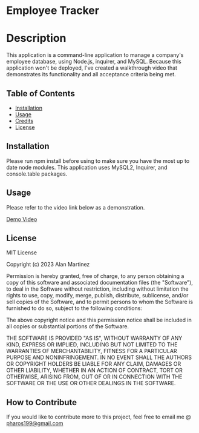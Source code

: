# Employee Tracker

# Description

This application is a command-line application to manage a company's employee database, using Node.js, inquirer, and MySQL.
Because this application won't be deployed, I've created a walkthrough video that demonstrates its functionality and all acceptance criteria being met.

## Table of Contents

- [Installation](#installation)
- [Usage](#usage)
- [Credits](#credits)
- [License](#license)

## Installation

Please run npm install before using to make sure you have the most up to date node modules. This application uses MySQL2, Inquirer, and console.table packages.

## Usage

Please refer to the video link below as a demonstration.

[Demo Video](https://drive.google.com/file/d/1J60W9ARbCvUsFyCiHP-8wyPF60_Ycuxm/view)

## License

MIT License

Copyright (c) 2023 Alan Martinez

Permission is hereby granted, free of charge, to any person obtaining a copy
of this software and associated documentation files (the "Software"), to deal
in the Software without restriction, including without limitation the rights
to use, copy, modify, merge, publish, distribute, sublicense, and/or sell
copies of the Software, and to permit persons to whom the Software is
furnished to do so, subject to the following conditions:

The above copyright notice and this permission notice shall be included in all
copies or substantial portions of the Software.

THE SOFTWARE IS PROVIDED "AS IS", WITHOUT WARRANTY OF ANY KIND, EXPRESS OR
IMPLIED, INCLUDING BUT NOT LIMITED TO THE WARRANTIES OF MERCHANTABILITY,
FITNESS FOR A PARTICULAR PURPOSE AND NONINFRINGEMENT. IN NO EVENT SHALL THE
AUTHORS OR COPYRIGHT HOLDERS BE LIABLE FOR ANY CLAIM, DAMAGES OR OTHER
LIABILITY, WHETHER IN AN ACTION OF CONTRACT, TORT OR OTHERWISE, ARISING FROM,
OUT OF OR IN CONNECTION WITH THE SOFTWARE OR THE USE OR OTHER DEALINGS IN THE
SOFTWARE.

## How to Contribute

If you would like to contribute more to this project, feel free to email me @ pharos199@gmail.com
